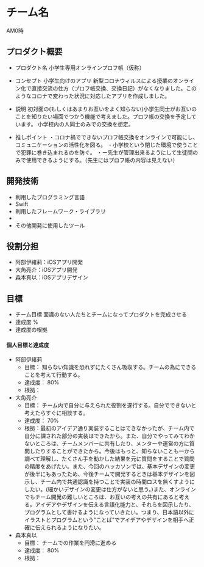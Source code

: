 # チーム名
AM0時
## プロダクト概要
- プロダクト名
小学生専用オンラインプロフ帳（仮称）
- コンセプト
小学生向けのアプリ
新型コロナウィルスによる授業のオンライン化で直接交流の仕方（プロフ帳交換、交換日記）がなくなりました。このようなコロナで変わった状況に対応したアプリを作成しました。

- 説明
初対面の(もしくはあまりお互いをよく知らない)小学生同士がお互いのことを知りたい場面でつかう機能で考えました。プロフ帳の交換を予定しています。
小学校内の人同士のみでの交換を想定。
- 推しポイント
 ・コロナ禍でできないプロフ帳交換をオンラインで可能にし、コミュニケーションの活性化を図る。
 ・小学校という閉じた環境で使うことで犯罪に巻き込まれるのを防ぐ。
 ・ー先生が管理出来るようにして生徒間のみで使用できるようにする。（先生にはプロフ帳の内容は見えない）

## 開発技術
- 利用したプログラミング言語
- Swift
- 利用したフレームワーク・ライブラリ
- 
- その他開発に使用したツール

## 役割分担
- 阿部伊緒莉：iOSアプリ開発
- 大角亮介：iOSアプリ開発
- 森本真以：iOSアプリデザイン

## 目標
- チーム目標
面識のない人たちとチームになってプロダクトを完成させる
- 達成度
%
- 達成度の根拠


#### 個人目標と達成度
- 阿部伊緒莉 
  - 目標：  知らない知識を恐れずにたくさん吸収する。チームの為にできることを考えて行動する。
  - 達成度： 80%  
  - 根拠：  
- 大角亮介  
  - 目標：  チーム内で自分に与えられた役割を遂行する。自分でできないと考えたらすぐに相談する。
  - 達成度： 70%  
  - 根拠：最初のアイデア通り実装することはできなかったが、チーム内で自分に課された部分の実装はできたから。また、自分でやってみてわかないところは、チームメンバーに共有したり、メンターや運営の方に質問したりすることができたから。今後はもっと、知らないことも一から調べて理解し、たくさん手を動かした結果を元に質問をすることで質問の精度をあげたい。また、今回のハッカソンでは、基本デザインの変更が後半にもあったため、今後チームで開発するときは基本デザインを図示し、チーム内で共通認識を持つことで実装の時間ロスを無くすようにしたい。(細かいデザインの変更は仕方がないと思う。)また、オンラインでもチーム開発の難しいところは、お互いの考えの共有にあると考える。アイデアやデザインを伝える言語化能力と、それらを図示したり、プログラムとして書けるようになっていきたい。つまり、日本語以外にイラストとプログラムという"ことば"でアイデアやデザインを相手へ正確に伝えられるようになりたい。
- 森本真以  
  - 目標：  チームでの作業を円滑に進める
  - 達成度： 80%  
  - 根拠： 
